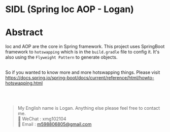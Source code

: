 SIDL (Spring Ioc AOP - Logan)
=======================
# Abstract
Ioc and AOP are the core in Spring framework. This project uses SpringBoot framework to `hotswapping` which is in the `build.gradle` file to config it. It's also using the `Flyweight Pattern` to generate objects. 

<br/> So if you wanted to know more and more hotswapping things. Please visit https://docs.spring.io/spring-boot/docs/current/reference/html/howto-hotswapping.html

<br/><br/>
> My English name is Logan. Anything else please feel free to contact me.<br/>
> :mega: WeChat : xmg102104 <br>
> :email: Email : m598806805@gmail.com
